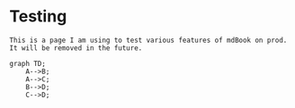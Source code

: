 # Testing

```admonish info
This is a page I am using to test various features of mdBook on prod. It will be removed in the future.
```

```mermaid
graph TD;
    A-->B;
    A-->C;
    B-->D;
    C-->D;
```
